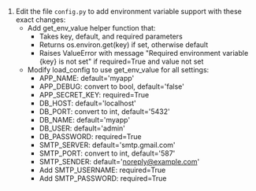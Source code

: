 1. Edit the file `config.py` to add environment variable support with these exact changes:
   - Add get_env_value helper function that:
     - Takes key, default, and required parameters
     - Returns os.environ.get(key) if set, otherwise default
     - Raises ValueError with message "Required environment variable {key} is not set" if required=True and value not set
   - Modify load_config to use get_env_value for all settings:
     - APP_NAME: default='myapp'
     - APP_DEBUG: convert to bool, default='false'
     - APP_SECRET_KEY: required=True
     - DB_HOST: default='localhost'
     - DB_PORT: convert to int, default='5432'
     - DB_NAME: default='myapp'
     - DB_USER: default='admin'
     - DB_PASSWORD: required=True
     - SMTP_SERVER: default='smtp.gmail.com'
     - SMTP_PORT: convert to int, default='587'
     - SMTP_SENDER: default='noreply@example.com'
     - Add SMTP_USERNAME: required=True
     - Add SMTP_PASSWORD: required=True
